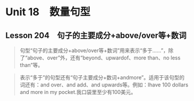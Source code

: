 ﻿ # Unit 18　数量句型
 ## Lesson 204　句子的主要成分+above/over等+数词
 
> 句型“句子的主要成分+above/over等+数词”用来表示“多于……”，除了“above、over”外，还有“beyond、upwardof、more than、no less than”等。

> 表示“多于”的句型还有“句子主要成分+数词+andmore”。适用于该句型的词还有：and over、and add、and upwards等。例如：Ihave 100 dollars and more in my pocket.我口袋里至少有100美元。


 